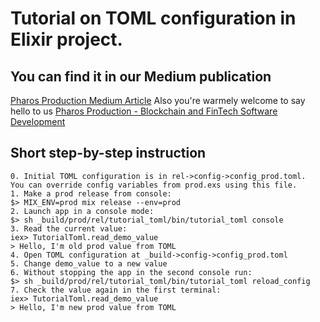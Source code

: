 # Tutorial on TOML configuration in Elixir project.

## You can find it in our Medium publication
[Pharos Production Medium Article](https://medium.com/pharos-production/elixir-toml-configuration-d6b42a88fd65)
Also you're warmely welcome to say hello to us
[Pharos Production - Blockchain and FinTech Software Development](https://pharosproduction.com)

## Short step-by-step instruction
```
0. Initial TOML configuration is in rel->config->config_prod.toml.
You can override config variables from prod.exs using this file.
1. Make a prod release from console:
$> MIX_ENV=prod mix release --env=prod
2. Launch app in a console mode:
$> sh _build/prod/rel/tutorial_toml/bin/tutorial_toml console
3. Read the current value:
iex> TutorialToml.read_demo_value
> Hello, I'm old prod value from TOML
4. Open TOML configuration at _build->config->config_prod.toml
5. Change demo_value to a new value
6. Without stopping the app in the second console run:
$> sh _build/prod/rel/tutorial_toml/bin/tutorial_toml reload_config
7. Check the value again in the first terminal:
iex> TutorialToml.read_demo_value
> Hello, I'm new prod value from TOML
```